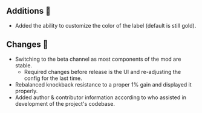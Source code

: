 ## Additions 🍎
- Added the ability to customize the color of the label (default is still gold).

## Changes 🌽
- Switching to the beta channel as most components of the mod are stable.
  - Required changes before release is the UI and re-adjusting the config for the last time.
- Rebalanced knockback resistance to a proper 1% gain and displayed it properly.
- Added author & contributor information according to who assisted in development of the project's codebase.